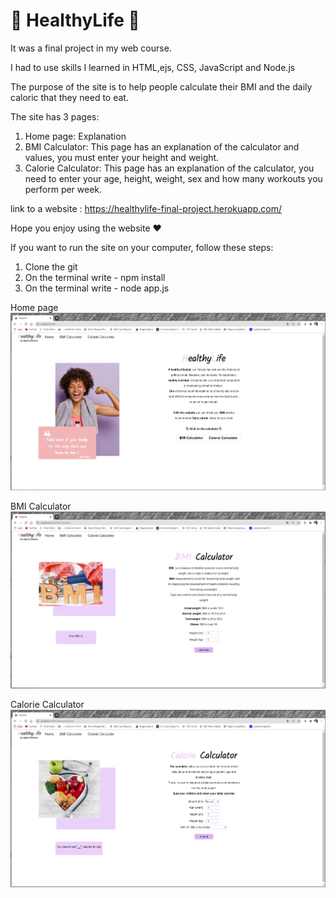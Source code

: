 # 🍎 HealthyLife 🍎

It was a final project in my web course.

I had to use skills I learned in HTML,ejs, CSS, JavaScript and Node.js

The purpose of the site is to help people calculate their BMI and the daily caloric that they need to eat.

The site has 3 pages:
1. Home page: Explanation
2. BMI Calculator: This page has an explanation of the calculator and values, you must enter your  height and weight.
3. Calorie Calculator: This page has an explanation of the calculator, you need to enter your age, height, weight, sex and how many workouts you perform per week.

link to a website : https://healthylife-final-project.herokuapp.com/

Hope you enjoy using the website ❤️

If you want to run the site on your computer, follow these steps:
1. Clone the git 
2. On the terminal write - npm install
3. On the terminal write - node app.js

Home page
![Home page](/public/img/homepage.PNG)

BMI Calculator
![BMI Calculator](/public/img/bmipage.PNG)

Calorie Calculator
![Calorie Calculator](/public/img/caloriepage.PNG)


